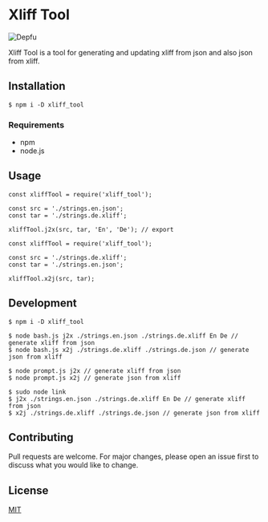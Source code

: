# Xliff Tool 
![Depfu](https://img.shields.io/depfu/depfu/example-ruby.svg)


Xliff Tool is a tool for generating and updating xliff from json and also json from xliff.

## Installation

`$ npm i -D xliff_tool`

### Requirements
* npm
* node.js

## Usage

```xliff_tool
const xliffTool = require('xliff_tool');

const src = './strings.en.json';
const tar = './strings.de.xliff';

xliffTool.j2x(src, tar, 'En', 'De'); // export 
```

```xliff_tool
const xliffTool = require('xliff_tool');

const src = './strings.de.xliff';
const tar = './strings.en.json';

xliffTool.x2j(src, tar);
```

## Development
```
$ npm i -D xliff_tool

$ node bash.js j2x ./strings.en.json ./strings.de.xliff En De // generate xliff from json
$ node bash.js x2j ./strings.de.xliff ./strings.de.json // generate json from xliff

$ node prompt.js j2x // generate xliff from json
$ node prompt.js x2j // generate json from xliff

$ sudo node link
$ j2x ./strings.en.json ./strings.de.xliff En De // generate xliff from json
$ x2j ./strings.de.xliff ./strings.de.json // generate json from xliff
```

## Contributing
Pull requests are welcome. For major changes, please open an issue first to discuss what you would like to change.


## License
[MIT](https://choosealicense.com/licenses/mit/)